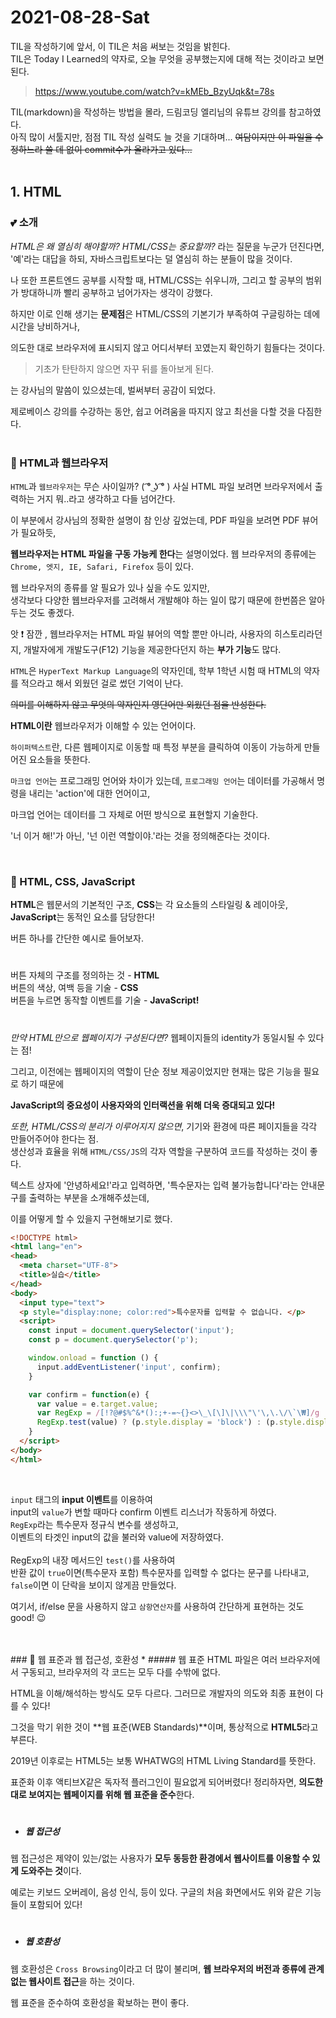 # 2021-08-28-Sat

TIL을 작성하기에 앞서, 이 TIL은 처음 써보는 것임을 밝힌다.
 <br/> TIL은 Today I Learned의 약자로,
오늘 무엇을 공부했는지에 대해 적는 것이라고 보면 된다.

 >https://www.youtube.com/watch?v=kMEb_BzyUqk&t=78s

 TIL(markdown)을 작성하는 방법을 몰라, 드림코딩 엘리님의 유튜브 강의를 참고하였다.
 <br/>아직 많이 서툴지만, 점점 TIL 작성 실력도 늘 것을 기대하며... 
 ~~여담이지만 이 파일을 수정하느라 쓸 데 없이 commit수가 올라가고 있다...~~
<br/>
<br/>
## 1. HTML
### 💕 소개
*HTML은 왜 열심히 해야할까? HTML/CSS는 중요할까?* 라는 질문을 누군가 던진다면,
<br/> '예'라는 대답을 하되,
 자바스크립트보다는 덜 열심히 하는 분들이 많을 것이다.

나 또한 프론트엔드 공부를 시작할 때,
HTML/CSS는 쉬우니까, 그리고 할 공부의 범위가 방대하니까
빨리 공부하고 넘어가자는 생각이 강했다.

하지만 이로 인해 생기는 **문제점**은 
HTML/CSS의 기본기가 부족하여 구글링하는 데에 시간을 낭비하거나,

의도한 대로 브라우저에 표시되지 않고 어디서부터 꼬였는지 확인하기 힘들다는 것이다.

> 기초가 탄탄하지 않으면 자꾸 뒤를 돌아보게 된다.

는 강사님의 말씀이 있으셨는데, 벌써부터 공감이 되었다.

제로베이스 강의를 수강하는 동안,
쉽고 어려움을 따지지 않고 최선을 다할 것을 다짐한다.      
<br/>


### 👚 HTML과 웹브라우저

`HTML`과 `웹브라우저`는 무슨 사이일까? ( ͡° ͜ʖ ͡° )
사실 HTML 파일 보려면 브라우저에서 출력하는 거지 뭐..라고 생각하고 다들 넘어간다.

이 부분에서 강사님의 정확한 설명이 참 인상 깊었는데,
PDF 파일을 보려면 PDF 뷰어가 필요하듯,

**웹브라우저는 HTML 파일을 구동 가능케 한다**는 설명이었다.
웹 브라우저의 종류에는 `Chrome, 엣지, IE, Safari, Firefox` 등이 있다.

웹 브라우저의 종류를 알 필요가 있나 싶을 수도 있지만,
 <br/> 생각보다 다양한 웹브라우저를 고려해서 개발해야 하는 일이 많기 때문에 한번쯤은 알아두는 것도 좋겠다.

앗 ❗ 잠깐 , 웹브라우저는 HTML 파일 뷰어의 역할 뿐만 아니라, 사용자의 히스토리라던지,
 개발자에게 개발도구(F12) 기능을 제공한다던지 하는 **부가 기능**도 많다.

`HTML`은 `HyperText Markup Language`의 약자인데, 
학부 1학년 시험 때 HTML의 약자를 적으라고 해서 외웠던 걸로 썼던 기억이 난다. 

~~의미를 이해하지 않고 무엇의 약자인지 영단어만 외웠던 점을 반성한다.~~

**HTML이란** 웹브라우저가 이해할 수 있는 언어이다.

`하이퍼텍스트`란, 다른 웹페이지로 이동할 때 특정 부분을 클릭하여 이동이 가능하게 만들어진 요소들을 뜻한다. 

`마크업 언어`는 프로그래밍 언어와 차이가 있는데, 
`프로그래밍 언어`는 데이터를 가공해서 명령을 내리는 'action'에 대한 언어이고,

마크업 언어는 데이터를 그 자체로 어떤 방식으로 표현할지 기술한다. 

'너 이거 해!'가 아닌, '넌 이런 역할이야.'라는 것을 정의해준다는 것이다.     

<br/>

### 💖 HTML, CSS, JavaScript
**HTML**은 웹문서의 기본적인 구조,
**CSS**는 각 요소들의 스타일링 & 레이아웃,
**JavaScript**는 동적인 요소를 담당한다!

버튼 하나를 간단한 예시로 들어보자.
#
버튼 자체의 구조를 정의하는 것 - **HTML**
<br/>
버튼의 색상, 여백 등을 기술 - **CSS**
<br/>
버튼을 누르면 동작할 이벤트를 기술 - **JavaScript!**
#

*만약 HTML만으로 웹페이지가 구성된다면?*
웹페이지들의 identity가 동일시될 수 있다는 점!

그리고, 이전에는 웹페이지의 역할이 단순 정보 제공이었지만
현재는 많은 기능을 필요로 하기 때문에

**JavaScript의 중요성이 사용자와의 인터랙션을 위해 더욱 증대되고 있다!**

*또한, HTML/CSS의 분리가 이루어지지 않으면*,
기기와 환경에 따른 페이지들을 각각 만들어주어야 한다는 점.<br/>
생산성과 효율을 위해 `HTML/CSS/JS`의 각자 역할을 구분하여 코드를 작성하는 것이 좋다.

텍스트 상자에 '안녕하세요!'라고 입력하면,
'특수문자는 입력 불가능합니다'라는
안내문구를 출력하는 부분을 소개해주셨는데,

이를 어떻게 할 수 있을지 구현해보기로 했다.      


```html
<!DOCTYPE html>
<html lang="en">
<head>
  <meta charset="UTF-8">
  <title>실습</title>
</head>
<body>
  <input type="text">
  <p style="display:none; color:red">특수문자를 입력할 수 없습니다. </p>
  <script>
    const input = document.querySelector('input');
    const p = document.querySelector('p');

    window.onload = function () {
      input.addEventListener('input', confirm);
    }

    var confirm = function(e) {
      var value = e.target.value;
      var RegExp = /[!?@#$%^&*():;+-=~{}<>\_\[\]\|\\\"\'\,\.\/\`\₩]/g
      RegExp.test(value) ? (p.style.display = 'block') : (p.style.display = 'none');
    }
  </script>
</body>
</html>
```   
<br/>

`input` 태그의 **input 이벤트**를 이용하여   
input의 `value`가 변할 때마다 confirm 이벤트 리스너가 작동하게 하였다.   <br/>
`RegExp`라는 특수문자 정규식 변수를 생성하고,   
이벤트의 타겟인 input의 값을 불러와 value에 저장하였다. <br/>   
RegExp의 내장 메서드인 `test()`를 사용하여   
반환 값이 `true`이면(특수문자 포함) 특수문자를 입력할 수 없다는 문구를 나타내고,    
`false`이면 이 단락을 보이지 않게끔 만들었다.

여기서, if/else 문을 사용하지 않고
`삼항연산자`를 사용하여 간단하게 표현하는 것도 good! 😉   

<br/>
<br/>
### 🎀 웹 표준과 웹 접근성, 호환성
* ##### 웹 표준 
HTML 파일은 여러 브라우저에서 구동되고,
브라우저의 각 코드는 모두 다를 수밖에 없다.

HTML을 이해/해석하는 방식도 모두 다르다.
그러므로 개발자의 의도와 최종 표현이 다를 수 있다!

그것을 막기 위한 것이 **웹 표준(WEB Standards)**이며,
통상적으로 **HTML5**라고 부른다.

2019년 이후로는 HTML5는 보통 WHATWG의 
HTML Living Standard를 뜻한다.

표준화 이후 액티브X같은 독자적 플러그인이 필요없게 되어버렸다!
정리하자면, **의도한 대로 보여지는 웹페이지를 위해 웹 표준을 준수**한다.
#
* ##### 웹 접근성 
웹 접근성은 제약이 있는/없는 사용자가 **모두 동등한 환경에서
웹사이트를 이용할 수 있게 도와주는 것**이다.

예로는 키보드 오버레이, 음성 인식, 등이 있다.
구글의 처음 화면에서도 위와 같은 기능들이 포함되어 있다!
#
* ##### 웹 호환성 
웹 호환성은 `Cross Browsing`이라고 더 많이 불리며,
**웹 브라우저의 버전과 종류에 관계없는 웹사이트 접근**을 하는 것이다.

웹 표준을 준수하여 호환성을 확보하는 편이 좋다.
